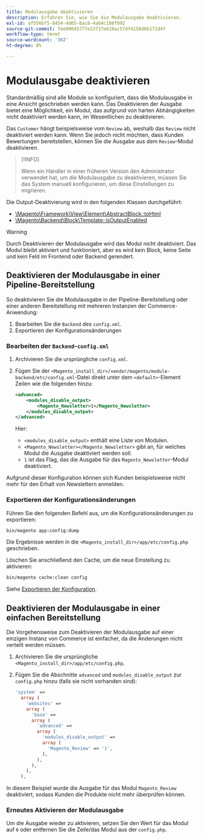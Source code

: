 ```yaml
---
title: Modulausgabe deaktivieren
description: Erfahren Sie, wie Sie die Modulausgabe deaktivieren.
exl-id: af556bf5-8454-4d65-8ac8-4a64c108f092
source-git-commit: fee09845777e23717e618ac57df4158d6b172d4f
workflow-type: tm+mt
source-wordcount: '362'
ht-degree: 0%

---
```


# Modulausgabe deaktivieren

Standardmäßig sind alle Module so konfiguriert, dass die Modulausgabe in eine Ansicht geschrieben werden kann. Das Deaktivieren der Ausgabe bietet eine Möglichkeit, ein Modul, das aufgrund von harten Abhängigkeiten nicht deaktiviert werden kann, im Wesentlichen zu deaktivieren.

Das `Customer` hängt beispielsweise vom `Review` ab, weshalb das `Review` nicht deaktiviert werden kann. Wenn Sie jedoch nicht möchten, dass Kunden Bewertungen bereitstellen, können Sie die Ausgabe aus dem `Review`-Modul deaktivieren.

>[!INFO]
>
>Wenn ein Händler in einer früheren Version den Administrator verwendet hat, um die Modulausgabe zu deaktivieren, müssen Sie das System manuell konfigurieren, um diese Einstellungen zu migrieren.

Die Output-Deaktivierung wird in den folgenden Klassen durchgeführt:

- [\Magento\Framework\View\Element\AbstractBlock::toHtml](https://github.com/magento/magento2/blob/36097739bbb0b8939ad9a2a0dadee64318153dca/lib/internal/Magento/Framework/View/Element/AbstractBlock.php#L651)
- [\Magento\Backend\Block\Template::isOutputEnabled](https://github.com/magento/magento2/blob/0c786907ffe03d0e2990612eec16ee58b00379c5/app/code/Magento/Backend/Block/Template.php#L96)

>[!WARNING]
>
>Durch Deaktivieren der Modulausgabe wird das Modul nicht deaktiviert. Das Modul bleibt aktiviert und funktioniert, aber es wird kein Block, keine Seite und kein Feld im Frontend oder Backend gerendert.

## Deaktivieren der Modulausgabe in einer Pipeline-Bereitstellung

So deaktivieren Sie die Modulausgabe in der Pipeline-Bereitstellung oder einer anderen Bereitstellung mit mehreren Instanzen der Commerce-Anwendung:

1. Bearbeiten Sie die `Backend` des `config.xml`.
1. Exportieren der Konfigurationsänderungen

### Bearbeiten der `Backend`-`config.xml`

1. Archivieren Sie die ursprüngliche `config.xml`.
1. Fügen Sie der `<Magento_install_dir>/vendor/magento/module-backend/etc/config.xml`-Datei direkt unter dem `<default>`-Element Zeilen wie die folgenden hinzu:

   ```xml
   <advanced>
       <modules_disable_output>
           <Magento_Newsletter>1</Magento_Newsletter>
       </modules_disable_output>
   </advanced>
   ```

   Hier:

   - `<modules_disable_output>` enthält eine Liste von Modulen.
   - `<Magento_Newsletter></Magento_Newsletter>` gibt an, für welches Modul die Ausgabe deaktiviert werden soll.
   - `1` ist das Flag, das die Ausgabe für das `Magento_Newsletter`-Modul deaktiviert.

Aufgrund dieser Konfiguration können sich Kunden beispielsweise nicht mehr für den Erhalt von Newslettern anmelden.

### Exportieren der Konfigurationsänderungen

Führen Sie den folgenden Befehl aus, um die Konfigurationsänderungen zu exportieren:

```bash
bin/magento app:config:dump
```

Die Ergebnisse werden in die `<Magento_install_dir>/app/etc/config.php` geschrieben.

Löschen Sie anschließend den Cache, um die neue Einstellung zu aktivieren:

```bash
bin/magento cache:clean config
```

Siehe [Exportieren der Konfiguration](../cli/export-configuration.md).

## Deaktivieren der Modulausgabe in einer einfachen Bereitstellung

Die Vorgehensweise zum Deaktivieren der Modulausgabe auf einer einzigen Instanz von Commerce ist einfacher, da die Änderungen nicht verteilt werden müssen.

1. Archivieren Sie die ursprüngliche `<Magento_install_dir>/app/etc/config.php`.
1. Fügen Sie die Abschnitte `advanced` und `modules_disable_output` zur `config.php` hinzu (falls sie nicht vorhanden sind):

   ```php
   'system' =>
     array (
       'websites' =>
       array (
         'base' =>
         array (
           'advanced' =>
           array (
             'modules_disable_output' =>
             array (
               'Magento_Review' => '1',
             ),
           ),
         ),
       ),
     ),
   ```

In diesem Beispiel wurde die Ausgabe für das Modul `Magento_Review` deaktiviert, sodass Kunden die Produkte nicht mehr überprüfen können.

### Erneutes Aktivieren der Modulausgabe

Um die Ausgabe wieder zu aktivieren, setzen Sie den Wert für das Modul auf `0` oder entfernen Sie die Zeile/das Modul aus der `config.php`.
